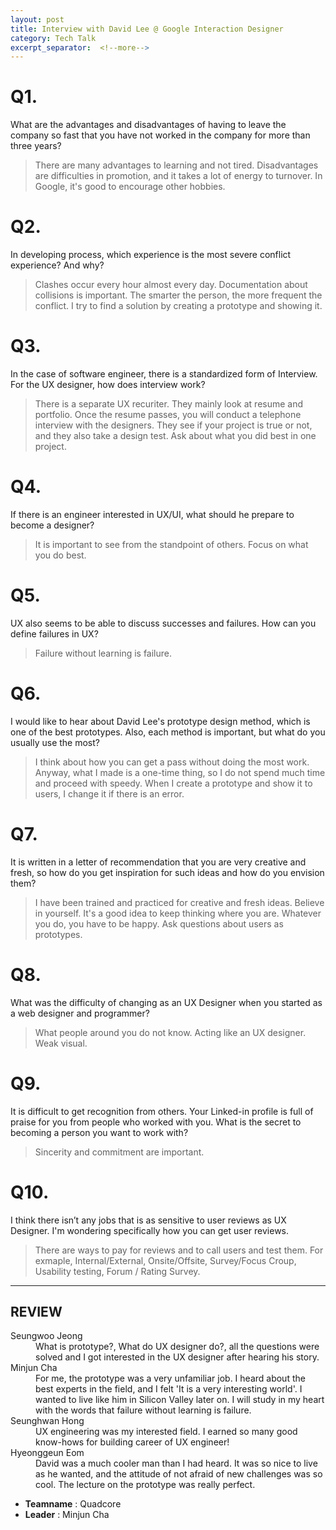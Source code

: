 ```yaml
---
layout: post
title: Interview with David Lee @ Google Interaction Designer
category: Tech Talk
excerpt_separator:  <!--more-->
---
```


# Q1.

What are the advantages and disadvantages of having to leave the company so fast that you have not worked in the company for more than three years?

> There are many advantages to learning and not tired.
Disadvantages are difficulties in promotion, and it takes a lot of energy to turnover.
In Google, it's good to encourage other hobbies.

# Q2.

In developing process, which experience is the most severe conflict experience? And why?

> Clashes occur every hour almost every day.
Documentation about collisions is important.
The smarter the person, the more frequent the conflict.
I try to find a solution by creating a prototype and showing it.

# Q3.

In the case of software engineer, there is a standardized form of Interview. For the UX designer, how does interview work?

> There is a separate UX recuriter. They mainly look at resume and portfolio. Once the resume passes, you will conduct a telephone interview with the designers. They see if your project is true or not, and they also take a design test. Ask about what you did best in one project.

# Q4.

If there is an engineer interested in UX/UI, what should he prepare to become a designer?

> It is important to see from the standpoint of others.
Focus on what you do best.


# Q5.

UX also seems to be able to discuss successes and failures. How can you define failures in UX?

> Failure without learning is failure.

# Q6.

I would like to hear about David Lee's prototype design method, which is one of the best prototypes. Also, each method is important, but what do you usually use the most?

> I think about how you can get a pass without doing the most work. Anyway, what I made is a one-time thing, so I do not spend much time and proceed with speedy. When I create a prototype and show it to users, I change it if there is an error.

# Q7.

It is written in a letter of recommendation that you are very creative and fresh, so how do you get inspiration for such ideas and how do you envision them?

> I have been trained and practiced for creative and fresh ideas. Believe in yourself. It's a good idea to keep thinking where you are. Whatever you do, you have to be happy. Ask questions about users as prototypes.

# Q8.

What was the difficulty of changing as an UX Designer when you started as a web designer and programmer?

> What people around you do not know.
Acting like an UX designer.
Weak visual.

# Q9.

It is difficult to get recognition from others. Your Linked-in profile is full of praise for you from people who worked with you. What is the secret to becoming a person you want to work with?

> Sincerity and commitment are important.

# Q10.

I think there isn’t any jobs that is as sensitive to user reviews as UX Designer. I'm wondering specifically how you can get user reviews.

> There are ways to pay for reviews and to call users and test them. For exmaple, Internal/External, Onsite/Offsite, Survey/Focus Croup, Usability testing, Forum / Rating Survey.

* * *

## REVIEW
<dl>
    <dt>Seungwoo Jeong</dt>
        <dd>What is prototype?, What do UX designer do?, all the questions were solved and I got interested in the UX designer after hearing his story.</dd>
    <dt>Minjun Cha</dt>
        <dd>For me, the prototype was a very unfamiliar job. I heard about the best experts in the field, and I felt 'It is a very interesting world'. I wanted to live like him in Silicon Valley later on. I will study in my heart with the words that failure without learning is failure.</dd>
    <dt>Seunghwan Hong</dt>
        <dd>UX engineering was my interested field. I earned so many good know-hows for building career of UX engineer!</dd>
    <dt>Hyeonggeun Eom</dt>
        <dd>David was a much cooler man than I had heard. It was so nice to live as he wanted, and the attitude of not afraid of new challenges was so cool. The lecture on the prototype was really perfect.</dd>
</dl>

- **Teamname** : Quadcore 
- **Leader** : Minjun Cha

